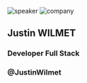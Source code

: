 <!-- .slide: class="speaker-slide blue" -->
![speaker](./assets/images/speaker/justin-wilmet/justinW.jpg)
![company](assets/images/speaker/logo-sfeir-blanc.png)
<h2>Justin <span>WILMET</span></h2>

### Developer Full Stack
<!-- .element: class="icon-rule icon-first" -->

### @JustinWilmet
<!-- .element: class="icon-twitter icon-second" -->
